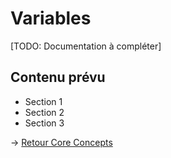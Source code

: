 ﻿# Variables

[TODO: Documentation à compléter]

## Contenu prévu

- Section 1
- Section 2
- Section 3

→ [Retour Core Concepts](README.md)
